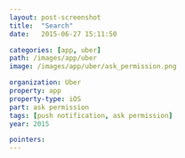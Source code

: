 ```yaml
---
layout: post-screenshot
title:  "Search"
date:   2015-06-27 15:11:50

categories: [app, uber]
path: /images/app/uber
image: /images/app/uber/ask_permission.png

organization: Uber
property: app
property-type: iOS
part: ask permission
tags: [push notification, ask permission]
year: 2015

pointers:
---
```

